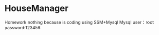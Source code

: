 # HouseManager
Homework
nothing because is coding 
using SSM+Mysql
Mysql user：root
      password:123456
